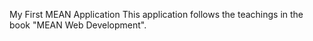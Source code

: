 My First MEAN Application This application follows the teachings in the book "MEAN Web Development".
